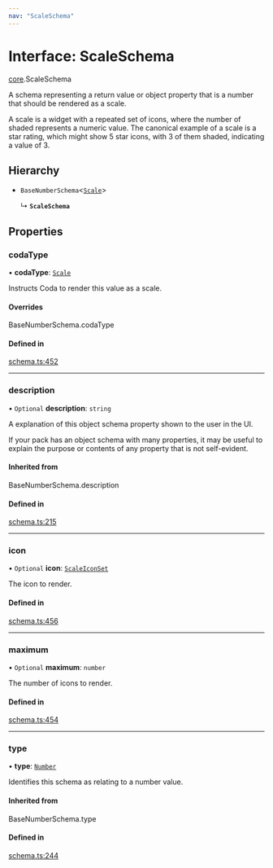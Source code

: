 ```yaml
---
nav: "ScaleSchema"
---
```

# Interface: ScaleSchema

[core](../modules/core.md).ScaleSchema

A schema representing a return value or object property that is a number that should
be rendered as a scale.

A scale is a widget with a repeated set of icons, where the number of shaded represents
a numeric value. The canonical example of a scale is a star rating, which might show
5 star icons, with 3 of them shaded, indicating a value of 3.

## Hierarchy

- `BaseNumberSchema`<[`Scale`](../enums/core.ValueHintType.md#scale)\>

  ↳ **`ScaleSchema`**

## Properties

### codaType

• **codaType**: [`Scale`](../enums/core.ValueHintType.md#scale)

Instructs Coda to render this value as a scale.

#### Overrides

BaseNumberSchema.codaType

#### Defined in

[schema.ts:452](https://github.com/coda/packs-sdk/blob/main/schema.ts#L452)

___

### description

• `Optional` **description**: `string`

A explanation of this object schema property shown to the user in the UI.

If your pack has an object schema with many properties, it may be useful to
explain the purpose or contents of any property that is not self-evident.

#### Inherited from

BaseNumberSchema.description

#### Defined in

[schema.ts:215](https://github.com/coda/packs-sdk/blob/main/schema.ts#L215)

___

### icon

• `Optional` **icon**: [`ScaleIconSet`](../enums/core.ScaleIconSet.md)

The icon to render.

#### Defined in

[schema.ts:456](https://github.com/coda/packs-sdk/blob/main/schema.ts#L456)

___

### maximum

• `Optional` **maximum**: `number`

The number of icons to render.

#### Defined in

[schema.ts:454](https://github.com/coda/packs-sdk/blob/main/schema.ts#L454)

___

### type

• **type**: [`Number`](../enums/core.ValueType.md#number)

Identifies this schema as relating to a number value.

#### Inherited from

BaseNumberSchema.type

#### Defined in

[schema.ts:244](https://github.com/coda/packs-sdk/blob/main/schema.ts#L244)
